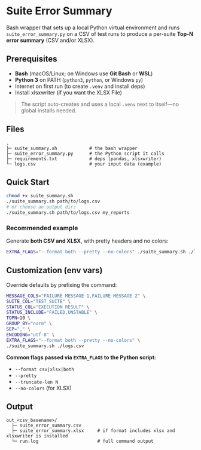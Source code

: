 # Suite Error Summary

Bash wrapper that sets up a local Python virtual environment and runs `suite_error_summary.py` on a CSV of test runs to produce a per-suite **Top-N error summary** (CSV and/or XLSX).

## Prerequisites

* **Bash** (macOS/Linux; on Windows use **Git Bash** or **WSL**)
* **Python 3** on PATH (`python3`, `python`, or Windows `py`)
* Internet on first run (to create `.venv` and install deps)
* Install xlsxwriter (if you want the XLSX File)

> The script auto-creates and uses a local `.venv` next to itself—no global installs needed.

## Files

```
.
├─ suite_summary.sh            # the bash wrapper
├─ suite_error_summary.py      # the Python script it calls
├─ requirements.txt            # deps (pandas, xlsxwriter)
└─ logs.csv                    # your input data (example)
```

## Quick Start

```bash
chmod +x suite_summary.sh
./suite_summary.sh path/to/logs.csv
# or choose an output dir:
./suite_summary.sh path/to/logs.csv my_reports
```

### Recommended example

Generate **both CSV and XLSX**, with pretty headers and no colors:

```bash
EXTRA_FLAGS="--format both --pretty --no-colors" ./suite_summary.sh ./logs.csv
```

## Customization (env vars)

Override defaults by prefixing the command:

```bash
MESSAGE_COLS="FAILURE MESSAGE 1,FAILURE MESSAGE 2" \
SUITE_COL="TEST_SUITE" \
STATUS_COL="EXECUTION RESULT" \
STATUS_INCLUDE="FAILED,UNSTABLE" \
TOPN=10 \
GROUP_BY="norm" \
SEP="," \
ENCODING="utf-8" \
EXTRA_FLAGS="--format both --pretty --no-colors" \
./suite_summary.sh ./logs.csv
```

**Common flags passed via `EXTRA_FLAGS` to the Python script:**

* `--format csv|xlsx|both`
* `--pretty`
* `--truncate-len N`
* `--no-colors` (for XLSX)

## Output

```
out_<csv_basename>/
  ├─ suite_error_summary.csv
  ├─ suite_error_summary.xlsx     # if format includes xlsx and xlsxwriter is installed
  └─ run.log                      # full command output
```
